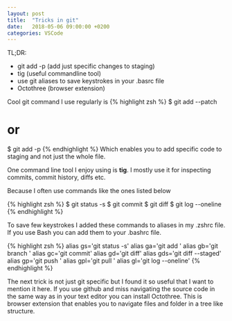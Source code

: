 ```yaml
---
layout: post
title:  "Tricks in git"
date:   2018-05-06 09:00:00 +0200
categories: VSCode
---
```


TL;DR:
 - git add -p (add just specific changes to staging)
 - tig (useful commandline tool)
 - use git aliases to save keystrokes in your .basrc file
 - Octothree (browser extension)

Cool git command I use regularly is
{% highlight zsh %}
$ git add --patch
# or
$ git add -p
{% endhighlight %}
Which enables you to add specific code to staging and not just the
whole file.

One command line tool I enjoy using is **tig**. I mostly use it
for inspecting commits, commit history, diffs etc.

Because I often use commands like the ones listed below

{% highlight zsh %}
$ git status -s
$ git commit
$ git diff
$ git log --oneline
{% endhighlight %}

To save few keystrokes I added these commands to aliases in my .zshrc file. If you use Bash you can add them to your .bashrc file.


{% highlight zsh %}
alias gs='git status -s'
alias ga='git add '
alias gb='git branch '
alias gc='git commit'
alias gd='git diff'
alias gds='git diff --staged'
alias gp='git push '
alias gpl='git pull '
alias gl='git log --oneline'
{% endhighlight %}

The next trick is not just git specific but I found it so useful
that I want to mention it here. If you use github and miss
navigating the source code in the same way as in your text editor
you can install Octothree. This is browser extension that enables
you to navigate files and folder in a tree like structure.